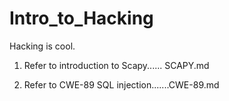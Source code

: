 # Intro_to_Hacking
Hacking is cool. 

1. Refer to introduction to Scapy...... SCAPY.md

2. Refer to CWE-89 SQL injection.......CWE-89.md
